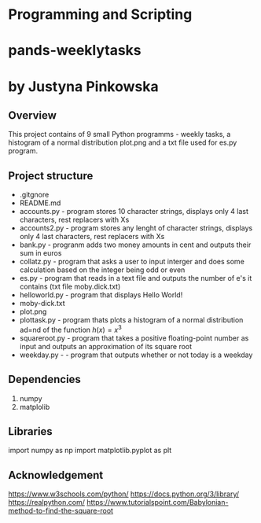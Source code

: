 # Programming and Scripting
# pands-weeklytasks
# by Justyna Pinkowska

## Overview
This project contains of 9 small Python programms - weekly tasks, a histogram of a normal distribution plot.png and a txt file used for es.py program.

## Project structure
- .gitgnore
- README.md
- accounts.py - program stores 10 character strings, displays only 4 last characters, rest replacers with Xs
- accounts2.py - program stores any lenght of character strings, displays only 4 last characters, rest replacers with Xs
- bank.py - progranm adds two money amounts in cent and outputs their sum in euros 
- collatz.py - program that asks a user to input interger and does some calculation based on the integer being odd or even
- es.py - program that reads in a text file and outputs the number of e's it contains (txt file moby.dick.txt)
- helloworld.py - program that displays Hello World! 
- moby-dick.txt
- plot.png 
- plottask.py - program thats plots a histogram of a normal distribution ad=nd of the function $h(x)=x^3$
- squareroot.py - program that takes a positive floating-point number as input and outputs an approximation of its square root
- weekday.py - - program that outputs whether or not today is a weekday


## Dependencies
1. numpy
2. matplolib

## Libraries
import numpy as np
import matplotlib.pyplot as plt

## Acknowledgement
https://www.w3schools.com/python/
https://docs.python.org/3/library/
https://realpython.com/
https://www.tutorialspoint.com/Babylonian-method-to-find-the-square-root

